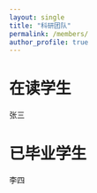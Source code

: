```yaml
---
layout: single
title: "科研团队"
permalink: /members/
author_profile: true
---
```

在读学生
===
张三

已毕业学生
===
李四
